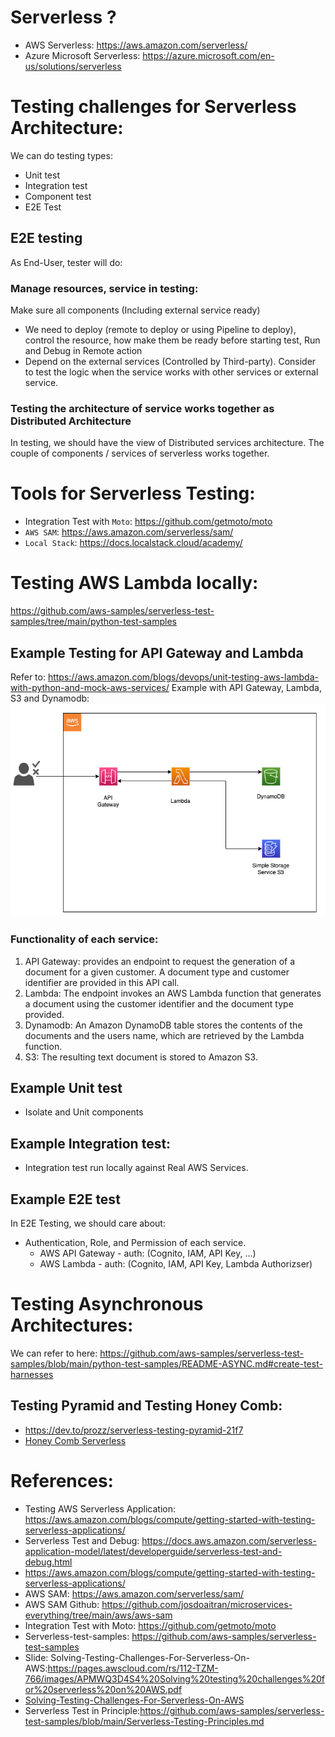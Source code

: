 # Serverless ?
- AWS Serverless: https://aws.amazon.com/serverless/
- Azure Microsoft Serverless: https://azure.microsoft.com/en-us/solutions/serverless

# Testing challenges for Serverless Architecture:
We can do testing types:
- Unit test
- Integration test
- Component test
- E2E Test

## E2E testing
As End-User, tester will do:

### Manage resources, service in testing:  
Make sure all components (Including external service ready)
- We need to deploy (remote to deploy or using Pipeline to deploy), control the resource, how make them be ready before starting test, Run and Debug in Remote action
- Depend on the external services (Controlled by Third-party). Consider to test the logic when the service works with other services or external service.

### Testing the architecture of service works together as Distributed Architecture

In testing, we should have the view of Distributed services architecture. 
The couple of components / services of serverless works together.

# Tools for Serverless Testing:
- Integration Test with `Moto`: https://github.com/getmoto/moto
- `AWS SAM`: https://aws.amazon.com/serverless/sam/
- `Local Stack`: https://docs.localstack.cloud/academy/

# Testing AWS Lambda locally:

https://github.com/aws-samples/serverless-test-samples/tree/main/python-test-samples
## Example Testing for API Gateway and Lambda
Refer to: https://aws.amazon.com/blogs/devops/unit-testing-aws-lambda-with-python-and-mock-aws-services/
Example with API Gateway, Lambda, S3 and Dynamodb: 
![Example-Lambda-Testing](./aws/example-projects/test-lambda-python/example-lambda-python.png)
### Functionality of each service:
1. API Gateway: provides an endpoint to request the generation of a document for a given customer.  A document type and customer identifier are provided in this API call.
2. Lambda: The endpoint invokes an AWS Lambda function that generates a document using the customer identifier and the document type provided.
3. Dynamodb: An Amazon DynamoDB table stores the contents of the documents and the users name, which are retrieved by the Lambda function.
4. S3: The resulting text document is stored to Amazon S3.

## Example Unit test
- Isolate and Unit components

## Example Integration test:
- Integration test run locally against Real AWS Services. 

## Example E2E test
In E2E Testing, we should care about: 
- Authentication, Role, and Permission of each service.
  - AWS API Gateway - auth: (Cognito, IAM, API Key, ...)
  - AWS Lambda - auth: (Cognito, IAM, API Key, Lambda Authorizser)


# Testing Asynchronous Architectures:
We can refer to here: https://github.com/aws-samples/serverless-test-samples/blob/main/python-test-samples/README-ASYNC.md#create-test-harnesses

## Testing Pyramid and Testing Honey Comb:
- https://dev.to/prozz/serverless-testing-pyramid-21f7
- [Honey Comb Serverless](https://www.infoq.com/presentations/honeycomb-serverless/?itm_campaign=rightbar_v2&itm_source=infoq&itm_medium=presentations_link&itm_content=link_text)

# References:
- Testing AWS Serverless Application: https://aws.amazon.com/blogs/compute/getting-started-with-testing-serverless-applications/
- Serverless Test and Debug: https://docs.aws.amazon.com/serverless-application-model/latest/developerguide/serverless-test-and-debug.html
- https://aws.amazon.com/blogs/compute/getting-started-with-testing-serverless-applications/
- AWS SAM: https://aws.amazon.com/serverless/sam/
- AWS SAM Github: https://github.com/josdoaitran/microservices-everything/tree/main/aws/aws-sam
- Integration Test with Moto: https://github.com/getmoto/moto
- Serverless-test-samples: https://github.com/aws-samples/serverless-test-samples
- Slide: Solving-Testing-Challenges-For-Serverless-On-AWS:https://pages.awscloud.com/rs/112-TZM-766/images/APMWQ3D4S4%20Solving%20testing%20challenges%20for%20serverless%20on%20AWS.pdf
- [Solving-Testing-Challenges-For-Serverless-On-AWS](https://lifesciences-resources.awscloud.com/vidyard-all-players/apmwq3d4s4-solving-testing-challenges-for-serverless-on-aws-2)
- Serverless Test in Principle:https://github.com/aws-samples/serverless-test-samples/blob/main/Serverless-Testing-Principles.md